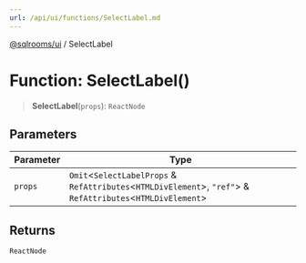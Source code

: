 ```yaml
---
url: /api/ui/functions/SelectLabel.md
---
```

[@sqlrooms/ui](../index.md) / SelectLabel

# Function: SelectLabel()

> **SelectLabel**(`props`): `ReactNode`

## Parameters

| Parameter | Type |
| ------ | ------ |
| `props` | `Omit`<`SelectLabelProps` & `RefAttributes`<`HTMLDivElement`>, `"ref"`> & `RefAttributes`<`HTMLDivElement`> |

## Returns

`ReactNode`
